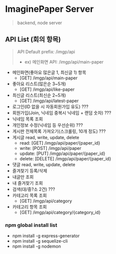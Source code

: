 # ImaginePaper Server 
 > backend, node server

## API List (회의 항목)
 > API Default prefix: /imgp/api
 > - ex) 메인화면 API: /imgp/api/main-paper

  * 메인화면(좋아요 많은글 1, 최신글 1) 항목
    - [GET] /imgp/api/main-paper
  * 좋아요 리스트(많은순 3~5개)
    - [GET] /imgp/api/like-paper
  * 최신글 리스트(최신순 2~5개)
    - [GET] /imgp/api/latest-paper
  * 로그인(ID 없을 시 자동회원가입 유도) ???
  * 회원가입(Join, 닉네임 중복시 닉네임 + 랜덤 숫자) ???
  * 닉네임 목록 조회
  * 개인정보 수정(닉네임 등 우선순위) ???
  * 게시판 전체목록 가져오기(스크롤링, 10개 정도) ???
  * 게시글 read, write, update, delete
    - read: [GET] /imgp/api/paper/{paper_id}
    - write: [POST] /imgp/api/paper
    - update: [PUT] /imgp/api/paper/{paper_id}
    - delete: [DELETE] /imgp/api/paper/{paper_id}
  * 댓글 read, write, update, delete
  * 즐겨찾기 등록/삭제
  * 내글만 조회
  * 내 즐겨찾기 조회
  * 검색(대/중?소 2건) ???
  * 카테고리 목록 조회
    - [GET] /imgp/api/category
  * 카테고리 항목 조회
    - [GET] /imgp/api/category/{category_id}

### npm global install list
  * npm install -g express-generator
  * npm install -g sequelize-cli
  * npm install -g nodemon
